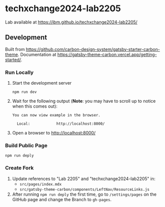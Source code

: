 # techxchange2024-lab2205

Lab available at <https://ibm.github.io/techxchange2024-lab2205/>

## Development

Built from <https://github.com/carbon-design-system/gatsby-starter-carbon-theme>. Documentation at <https://gatsby-theme-carbon.vercel.app/getting-started/>.

### Run Locally

1. Start the development server
   ```
   npm run dev
   ```
2. Wait for the following output (**Note**: you may have to scroll up to notice when this comes out):
   ```
   You can now view example in the browser.
   ⠀
     Local:            http://localhost:8000/
   ```
3. Open a browser to <http://localhost:8000/>

### Build Public Page

```
npm run deply
```

### Create Fork

1. Update references to "Lab 2205" and "techxchange2024-lab2205" in:
    * `src/pages/index.mdx`
    * `src/gatsby-theme-carbon/components/LeftNav/ResourceLinks.js`
1. After running `npm run deply` the first time, go to `/settings/pages` on the GitHub page and change the Branch to `gh-pages`.
